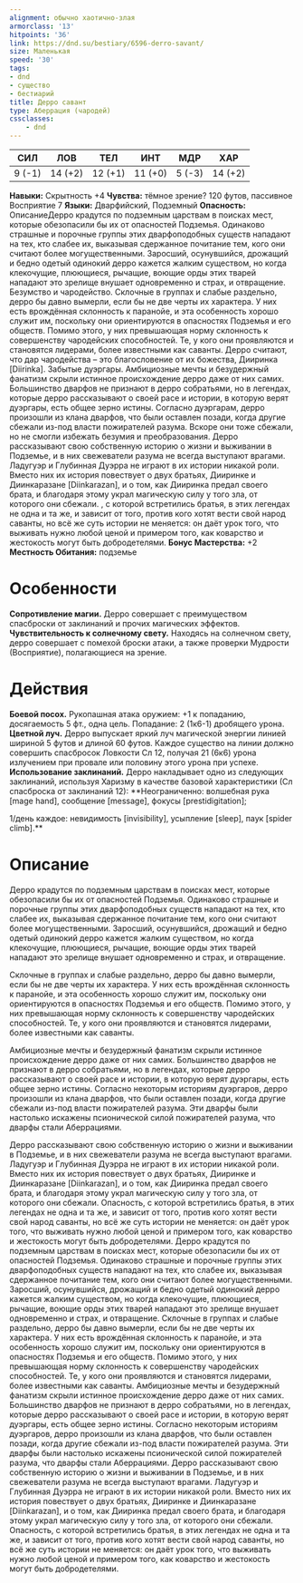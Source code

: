 ```yaml
---
alignment: обычно хаотично-злая
armorclass: '13'
hitpoints: '36'
link: https://dnd.su/bestiary/6596-derro-savant/
size: Маленькая
speed: '30'
tags:
- dnd
- существо
- бестиарий
title: Дерро савант
type: Аберрация (чародей)
cssclasses:
    - dnd
---
```



| СИЛ | ЛОВ | ТЕЛ | ИНТ | МДР | ХАР |
|---|---|---|---|---|---|
| 9 (-1) | 14 (+2) | 12 (+1) | 11 (+0) | 5 (-3) | 14 (+2) |
**Навыки:** Скрытность +4
**Чувства:** тёмное зрение? 120 футов, пассивное Восприятие 7
**Языки:** Дварфийский, Подземный
**Опасность:** ОписаниеДерро крадутся по подземным царствам в поисках мест, которые обезопасили бы их от опасностей Подземья. Одинаково страшные и порочные группы этих дварфоподобных существ нападают на тех, кто слабее их, выказывая сдержанное почитание тем, кого они считают более могущественными. Заросший, осунувшийся, дрожащий и бедно одетый одинокий дерро кажется жалким существом, но когда клекочущие, плюющиеся, рычащие, воющие орды этих тварей нападают это зрелище внушает одновременно и страх, и отвращение.
Безумство и чародейство. Склочные в группах и слабые раздельно, дерро бы давно вымерли, если бы не две черты их характера. У них есть врождённая склонность к паранойе, и эта особенность хорошо служит им, поскольку они ориентируются в опасностях Подземья и его обществ. Помимо этого, у них превышающая норму склонность к совершенству чародейских способностей. Те, у кого они проявляются и становятся лидерами, более известными как саванты. Дерро считают, что дар чародейства – это благословение от их божества, Дииринка [Diirinka].
Забытые дуэргары. Амбициозные мечты и безудержный фанатизм скрыли истинное происхождение дерро даже от них самих. Большинство дварфов не признают в дерро собратьями, но в легендах, которые дерро рассказывают о своей расе и истории, в которую верят дуэргары, есть общее зерно истины.
Согласно дуэргарам, дерро произошли из клана дварфов, что были оставлен позади, когда другие сбежали из-под власти пожирателей разума. Вскоре они тоже сбежали, но не смогли избежать безумия и преобразования.
Дерро рассказывают свою собственную историю о жизни и выживании в Подземье, и в них свежеватели разума не всегда выступают врагами. Ладугуэр и Глубинная Дуэрра не играют в их истории никакой роли. Вместо них их история повествует о двух братьях, Дииринке и Диинкаразане [Diinkarazan], и о том, как Дииринка предал своего брата, и благодаря этому украл магическую силу у того зла, от которого они сбежали. , с которой встретились братья, в этих легендах не одна и та же, и зависит от того, против кого хотят вести свой народ саванты, но всё же суть истории не меняется: он даёт урок того, что выживать нужно любой ценой и примером того, как коварство и жестокость могут быть добродетелями.
**Бонус Мастерства:** +2
**Местность Обитания:** подземье


# Особенности
**Сопротивление магии.** Дерро совершает с преимуществом спасброски от заклинаний и прочих магических эффектов.
**Чувствительность к солнечному свету.** Находясь на солнечном свету, дерро совершает с помехой броски атаки, а также проверки Мудрости (Восприятие), полагающиеся на зрение.


# Действия
**Боевой посох.** Рукопашная атака оружием: +1 к попаданию, досягаемость 5 фт., одна цель. Попадание: 2 (1к6-1) дробящего урона.
**Цветной луч.** Дерро выпускает яркий луч магической энергии линией шириной 5 футов и длиной 60 футов. Каждое существо на линии должно совершить спасбросок Ловкости Сл 12, получая 21 (6к6) урона излучением при провале или половину этого урона при успехе.
**Использование заклинаний.** Дерро накладывает одно из следующих заклинаний, используя Харизму в качестве базовой характеристики (Сл спасброска от заклинаний 12):
**Неограниченно: волшебная рука [mage hand], сообщение [message], фокусы [prestidigitation];

1/день каждое: невидимость [invisibility], усыпление [sleep], паук [spider climb].** 


# Описание
Дерро крадутся по подземным царствам в поисках мест, которые обезопасили бы их от опасностей Подземья. Одинаково страшные и порочные группы этих дварфоподобных существ нападают на тех, кто слабее их, выказывая сдержанное почитание тем, кого они считают более могущественными. Заросший, осунувшийся, дрожащий и бедно одетый одинокий дерро кажется жалким существом, но когда клекочущие, плюющиеся, рычащие, воющие орды этих тварей нападают это зрелище внушает одновременно и страх, и отвращение.

Склочные в группах и слабые раздельно, дерро бы давно вымерли, если бы не две черты их характера. У них есть врождённая склонность к паранойе, и эта особенность хорошо служит им, поскольку они ориентируются в опасностях Подземья и его обществ. Помимо этого, у них превышающая норму склонность к совершенству чародейских способностей. Те, у кого они проявляются и становятся лидерами, более известными как саванты.

Амбициозные мечты и безудержный фанатизм скрыли истинное происхождение дерро даже от них самих. Большинство дварфов не признают в дерро собратьями, но в легендах, которые дерро рассказывают о своей расе и истории, в которую верят дуэргары, есть общее зерно истины. Согласно некоторым историям дуэргаров, дерро произошли из клана дварфов, что были оставлен позади, когда другие сбежали из-под власти пожирателей разума. Эти дварфы были настолько искажены псионической силой пожирателей разума, что дварфы стали Аберрациями.

Дерро рассказывают свою собственную историю о жизни и выживании в Подземье, и в них свежеватели разума не всегда выступают врагами. Ладугуэр и Глубинная Дуэрра не играют в их истории никакой роли. Вместо них их история повествует о двух братьях, Дииринке и Диинкаразане [Diinkarazan], и о том, как Дииринка предал своего брата, и благодаря этому украл магическую силу у того зла, от которого они сбежали. Опасность, с которой встретились братья, в этих легендах не одна и та же, и зависит от того, против кого хотят вести свой народ саванты, но всё же суть истории не меняется: он даёт урок того, что выживать нужно любой ценой и примером того, как коварство и жестокость могут быть добродетелями. Дерро крадутся по подземным царствам в поисках мест, которые обезопасили бы их от опасностей Подземья. Одинаково страшные и порочные группы этих дварфоподобных существ нападают на тех, кто слабее их, выказывая сдержанное почитание тем, кого они считают более могущественными. Заросший, осунувшийся, дрожащий и бедно одетый одинокий дерро кажется жалким существом, но когда клекочущие, плюющиеся, рычащие, воющие орды этих тварей нападают это зрелище внушает одновременно и страх, и отвращение. Склочные в группах и слабые раздельно, дерро бы давно вымерли, если бы не две черты их характера. У них есть врождённая склонность к паранойе, и эта особенность хорошо служит им, поскольку они ориентируются в опасностях Подземья и его обществ. Помимо этого, у них превышающая норму склонность к совершенству чародейских способностей. Те, у кого они проявляются и становятся лидерами, более известными как саванты. Амбициозные мечты и безудержный фанатизм скрыли истинное происхождение дерро даже от них самих. Большинство дварфов не признают в дерро собратьями, но в легендах, которые дерро рассказывают о своей расе и истории, в которую верят дуэргары, есть общее зерно истины. Согласно некоторым историям дуэргаров, дерро произошли из клана дварфов, что были оставлен позади, когда другие сбежали из-под власти пожирателей разума. Эти дварфы были настолько искажены псионической силой пожирателей разума, что дварфы стали Аберрациями. Дерро рассказывают свою собственную историю о жизни и выживании в Подземье, и в них свежеватели разума не всегда выступают врагами. Ладугуэр и Глубинная Дуэрра не играют в их истории никакой роли. Вместо них их история повествует о двух братьях, Дииринке и Диинкаразане [Diinkarazan], и о том, как Дииринка предал своего брата, и благодаря этому украл магическую силу у того зла, от которого они сбежали. Опасность, с которой встретились братья, в этих легендах не одна и та же, и зависит от того, против кого хотят вести свой народ саванты, но всё же суть истории не меняется: он даёт урок того, что выживать нужно любой ценой и примером того, как коварство и жестокость могут быть добродетелями.